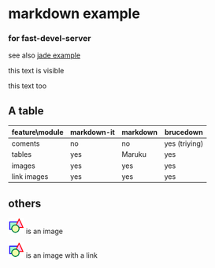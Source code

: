 # markdown example
### for fast-devel-server

see also [jade example](example.jade)

<!-- comment -->

this text is visible

<!-- multiline comment 

this text is not visible

-->

this text too

## A table

feature\module | markdown-it | markdown | brucedown
---------------|-------------|----------|-----------
coments        | no          | no       | yes (triying)
tables         | yes         | Maruku   | yes
images         | yes         | yes      | yes
link images    | yes         | yes      | yes

## others

![example-image](example.gif) is an image

[![example-image](example.gif)](example.png) is an image with a link

